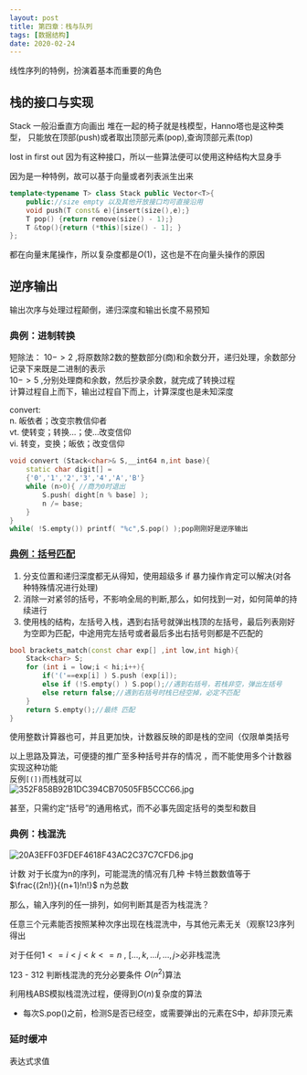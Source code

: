 ```yaml
---
layout: post
title: 第四章：栈与队列
tags: [数据结构]
date: 2020-02-24
---
```


线性序列的特例，扮演着基本而重要的角色

## 栈的接口与实现

Stack 一般沿垂直方向画出 堆在一起的椅子就是栈模型，Hanno塔也是这种类型，
只能放在顶部(push)或者取出顶部元素(pop),查询顶部元素(top) 

lost in first out 因为有这种接口，所以一些算法便可以使用这种结构大显身手

因为是一种特例，故可以基于向量或者列表派生出来

```cpp
template<typename T> class Stack public Vector<T>{
    public://size empty 以及其他开放接口均可直接沿用
    void push(T const& e){insert(size(),e);}
    T pop() {return remove(size() - 1);}
    T &top(){return (*this)[size() - 1]; }
};
```

都在向量末尾操作，所以复杂度都是$O(1)$，这也是不在向量头操作的原因

## 逆序输出

输出次序与处理过程颠倒，递归深度和输出长度不易预知

### 典例：进制转换

短除法：
$10->2$ ,将原数除2数的整数部分(商)和余数分开，递归处理，余数部分记录下来既是二进制的表示  
$10->5$ ,分别处理商和余数，然后抄录余数，就完成了转换过程  
计算过程自上而下，输出过程自下而上，计算深度也是未知深度

convert:  
n. 皈依者；改变宗教信仰者  
vt. 使转变；转换…；使…改变信仰  
vi. 转变，变换；皈依；改变信仰  

```cpp
void convert (Stack<char>& S,__int64 n,int base){
    static char digit[] = 
    {'0','1','2','3','4','A','B'}
    while (n>0){ //商为0时退出
        S.push( dight[n % base] );
        n /= base;
    }
}
while( !S.empty()) printf( "%c",S.pop() );pop刚刚好是逆序输出
```

### [典例：括号匹配](https://www.luogu.com.cn/problem/P1739)

1. 分支位置和递归深度都无从得知，使用超级多 if 暴力操作肯定可以解决(对各种特殊情况进行处理) 
2. 消除一对紧邻的括号，不影响全局的判断,那么，如何找到一对，如何简单的持续进行
3. 使用栈的结构，左括号入栈，遇到右括号就弹出栈顶的左括号，最后列表刚好为空即为匹配，中途用完左括号或者最后多出右括号则都是不匹配的

```cpp
bool brackets_match(const char exp[] ,int low,int high){
    Stack<char> S;
    for (int i = low;i < hi;i++){
        if('('==exp[i] ) S.push (exp[i]);
        else if (!S.empty() ) S.pop();//遇到右括号，若栈非空，弹出左括号
        else return false;//遇到右括号时栈已经空掉，必定不匹配
    }
    return S.empty();//最终 匹配
}
```

使用整数计算器也可，并且更加快，计数器反映的即是栈的空间（仅限单类括号

以上思路及算法，可便捷的推广至多种括号并存的情况 ，而不能使用多个计数器实现这种功能  
反例`[(])`而栈就可以  
![352F858B92B1DC394CB70505FB5CCC66.jpg](https://raw.githubusercontent.com/fengwei2002/picture/master/picture352F858B92B1DC394CB70505FB5CCC66.jpg)

甚至，只需约定“括号”的通用格式，而不必事先固定括号的类型和数目

### 典例：栈混洗

![20A3EFF03FDEF4618F43AC2C37C7CFD6.jpg](https://raw.githubusercontent.com/fengwei2002/picture/master/picture20A3EFF03FDEF4618F43AC2C37C7CFD6.jpg)

计数
对于长度为n的序列，可能混洗的情况有几种
卡特兰数数值等于$\frac{(2n!)}{(n+1)!n!}$ n为总数

那么，输入序列的任一排列，如何判断其是否为栈混洗？

任意三个元素能否按照某种次序出现在栈混洗中，与其他元素无关（观察123序列得出

对于任何$1<=i<j<k<=n$ , $[...,k ,... i,...,j >$必非栈混洗  

123 - 312 判断栈混洗的充分必要条件 $O(n^2)$算法

利用栈ABS模拟栈混洗过程，便得到$O(n)$复杂度的算法  
- 每次S.pop()之前，检测S是否已经空，或需要弹出的元素在S中，却非顶元素


### 延时缓冲

表达式求值 












